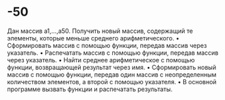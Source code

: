 # -50
Дан массив a1,...,a50. Получить новый массив, содержащий те элементы, которые меньше среднего арифметического.
    • Сформировать массив с помощью функции, передав массив через указатель.
    • Распечатать массив с помощью функции, передав массив через указатель.
    • Найти среднее арифметическое с помощью функции, возвращающей результат через имя.
    • Сформировать новый массив с помощью функции, передав один массив с неопределенным количеством элементов, а второй с помощью указателя.
    • В основной программе  вызвать функции и распечатать результаты.
